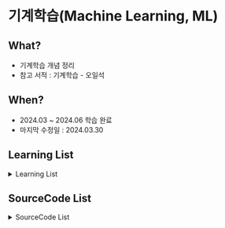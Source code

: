 # 기계학습(Machine Learning, ML)

## What? 
* 기계학습 개념 정리  
* 참고 서적 : 기계학습 - 오일석

## When?
* 2024.03 ~ 2024.06 학습 완료
* 마지막 수정일 : 2024.03.30

## Learning List
<details>
    <summary>
        Learning List
    </summary>

* ch1 []()
* ch2 []()
* ch3 []()
* ch4 []()
* ch5 []()
* ch6 []()
* ch7 []()
* ch8 []()
* ch9 []()

</details>

## SourceCode List

<details>
    <summary>
        SourceCode List
    </summary>

* [ch1]()
* [ch2]()
* [ch3]()
* [ch4]()
* [ch5]()
* [ch6]()
* [ch7]()
* [ch8]()
* [ch9]()

</details>
